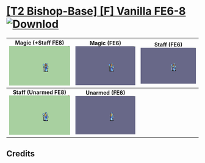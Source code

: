 # [\[T2 Bishop-Base\] \[F\] Vanilla FE6-8](./) [![Downlod](https://img.shields.io/badge/Download--red?style=social&logo=github)](https://minhaskamal.github.io/DownGit/#/home?url=https://github.com/Klokinator/FE-Repo/tree/main/Battle%20Animations%2FMagi%20-%20Holy-Type%2F%5BT2%20Bishop-Base%5D%20%5BF%5D%20Vanilla%20FE6-8)

| <b>Magic (+Staff FE8)</b><br/><img alt="Magic animation" src="./6.%20Magic%20(+Staff%20FE8)/Magic.gif"/> | <b>Magic (FE6)</b><br/><img alt="Magic animation" src="./6.%20Magic%20(FE6)/Magic.gif"/> | <b>Staff (FE6)</b><br/><img alt="Staff animation" src="./7.%20Staff%20(FE6)/Staff.gif"/> |
| :---: | :---: | :---: |
| <b>Staff (Unarmed FE8)</b><br/><img alt="Staff animation" src="./7.%20Staff%20(Unarmed%20FE8)/Staff.gif"/> | <b>Unarmed (FE6)</b><br/><img alt="Unarmed animation" src="./8.%20Unarmed%20(FE6)/Unarmed.gif"/> |

## Credits



